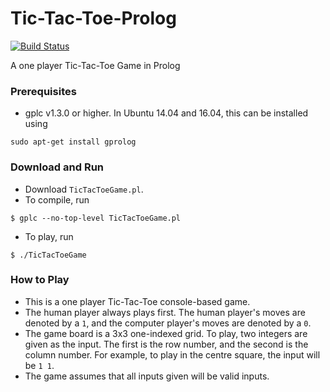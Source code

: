 # Tic-Tac-Toe-Prolog

[![Build Status](https://travis-ci.com/sukrutrao/Tic-Tac-Toe-Prolog.svg?token=mYsgPy4zsL5qQDoHBaME&branch=master)](https://travis-ci.com/sukrutrao/Tic-Tac-Toe-Prolog)

A one player Tic-Tac-Toe Game in Prolog

### Prerequisites

* gplc v1.3.0 or higher. In Ubuntu 14.04 and 16.04, this can be installed using
```
sudo apt-get install gprolog
```

### Download and Run
* Download `TicTacToeGame.pl`.
* To compile, run
```
$ gplc --no-top-level TicTacToeGame.pl
```
* To play, run
```
$ ./TicTacToeGame
```

### How to Play
* This is a one player Tic-Tac-Toe console-based game.
* The human player always plays first. The human player's moves are denoted by a `1`, and the computer player's moves are denoted by a `0`.
* The game board is a 3x3 one-indexed grid. To play, two integers are given as the input. The first is the row number, and the second is the column number. For example, to play in the centre square, the input will be `1 1`.
* The game assumes that all inputs given will be valid inputs.
